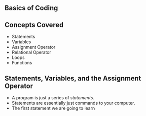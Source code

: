 ## Basics of Coding

## Concepts Covered
* Statements
* Variables
* Assignment Operator
* Relational Operator
* Loops
* Functions

## Statements, Variables, and the Assignment Operator
* A program is just a series of *statements*.
* Statements are essentially just commands to your computer.
* The first statement we are going to learn